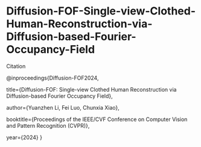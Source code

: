 # Diffusion-FOF-Single-view-Clothed-Human-Reconstruction-via-Diffusion-based-Fourier-Occupancy-Field
Citation 

@inproceedings{Diffusion-FOF2024, 

  title={Diffusion-FOF: Single-view Clothed Human Reconstruction via Diffusion-based Fourier Occupancy Field}, 
  
  author={Yuanzhen Li, Fei Luo, Chunxia Xiao}, 
  
  booktitle={Proceedings of the IEEE/CVF Conference on Computer Vision and Pattern Recognition (CVPR)}, 
  
  year={2024}
}
